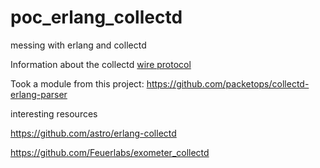 # poc_erlang_collectd
messing with erlang and collectd

Information about the collectd [wire protocol](https://collectd.org/wiki/index.php/Binary_protocol)

Took a module from this project: 
https://github.com/packetops/collectd-erlang-parser

interesting resources

https://github.com/astro/erlang-collectd

https://github.com/Feuerlabs/exometer_collectd

